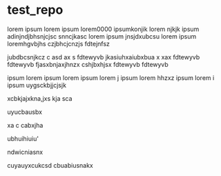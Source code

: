 # test_repo
lorem 
ipsum
lorem 
ipsum
lorem0000
ipsumkonjik
lorem njkjk
ipsum
adinjndjbhsnjcjsc
snncjkasc
lorem 
ipsum
jnsjdxubcsu
lorem 
ipsum
loremhgvbjhs
czjbhcjcnzjs
fdtejnfsz


jubdbcsnjkcz
c
asd
ax
s
fdtewyvb
jkasiuhxaiubxbua
x
xax
fdtewyvb
fdtewyvb
fjasxbnjaxjhnzx
cshjbxhjsx
fdtewyvb
fdtewyvb

ipsum
lorem 
ipsum
lorem 
ipsum
lorem j
ipsum
lorem 
hhzxz
ipsum
lorem 
i
ipsum
uygsckbjjcjsjk


xcbkjajxkna,jxs
 kja sca


 uyucbausbx

 xa
 c
 cabxjha


 ubhuihiuiu'


 ndwicniasnx

 cuyauyxcukcsd
 cbuabiusnakx